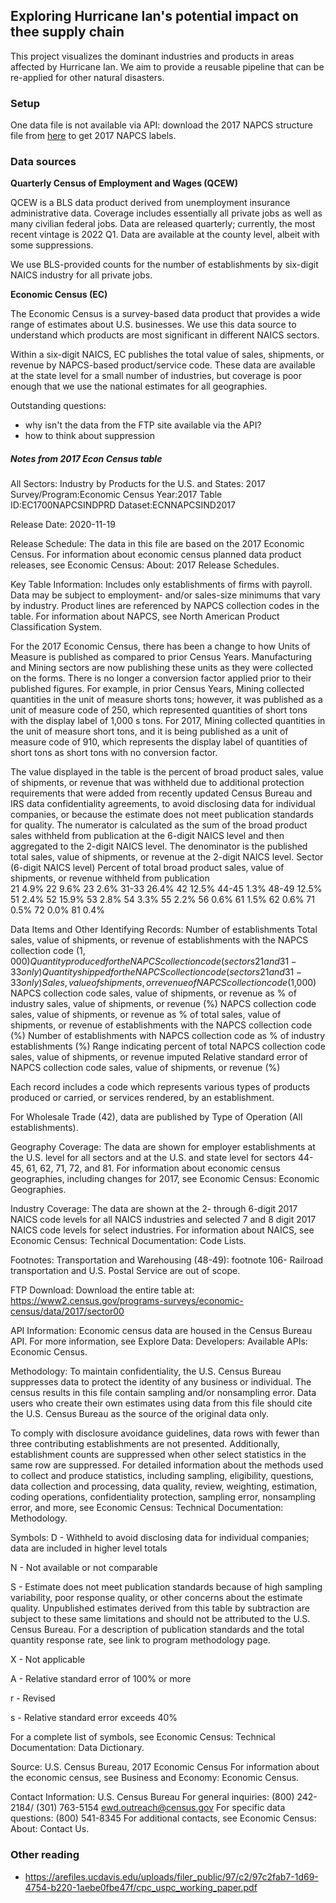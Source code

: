 ## Exploring Hurricane Ian's potential impact on thee supply chain

This project visualizes the dominant industries and products in areas affected by Hurricane Ian. We aim to provide a reusable pipeline that can be re-applied for other natural disasters.

### Setup

One data file is not available via API: download the 2017 NAPCS structure file from [here](https://www.census.gov/naics/napcs/?274456) to get 2017 NAPCS labels.

### Data sources

**Quarterly Census of Employment and Wages (QCEW)**

QCEW is a BLS data product derived from unemployment insurance administrative data. Coverage includes essentially all private jobs as well as many civilian federal jobs. Data are released quarterly; currently, the most recent vintage is 2022 Q1. Data are available at the county level, albeit with some suppressions.

We use BLS-provided counts for the number of establishments by six-digit NAICS industry for all private jobs. 

**Economic Census (EC)**

The Economic Census is a survey-based data product that provides a wide range of estimates about U.S. businesses. We use this data source to understand which products are most significant in different NAICS sectors. 

Within a six-digit NAICS, EC publishes the total value of sales, shipments, or revenue by NAPCS-based product/service code. These data are available at the state level for a small number of industries, but coverage is poor enough that we use the national estimates for all geographies.

Outstanding questions:
- why isn't the data from the FTP site available via the API?
- how to think about suppression

##### Notes from 2017 Econ Census table

All Sectors: Industry by Products for the U.S. and States: 2017
Survey/Program:Economic Census
Year:2017
Table ID:EC1700NAPCSINDPRD
Dataset:ECNNAPCSIND2017

Release Date: 2020-11-19

Release Schedule:
The data in this file are based on the 2017 Economic Census. For information about economic census planned data product releases, see Economic Census: About: 2017 Release Schedules.

Key Table Information:
Includes only establishments of firms with payroll.
Data may be subject to employment- and/or sales-size minimums that vary by industry.
Product lines are referenced by NAPCS collection codes in the table. For information about NAPCS, see North American Product Classification System.

For the 2017 Economic Census, there has been a change to how Units of Measure is published as compared to prior Census Years. Manufacturing and Mining sectors are now publishing these units as they were collected on the forms. There is no longer a conversion factor applied prior to their published figures. For example, in prior Census Years, Mining collected quantities in the unit of measure shorts tons; however, it was published as a unit of measure code of 250, which represented quantities of short tons with the display label of 1,000 s tons. For 2017, Mining collected quantities in the unit of measure short tons, and it is being published as a unit of measure code of 910, which represents the display label of quantities of short tons as short tons with no conversion factor.

The value displayed in the table is the percent of broad product sales, value of shipments, or revenue that was withheld due to additional protection requirements that were added from recently updated Census Bureau and IRS data confidentiality agreements, to avoid disclosing data for individual companies, or because the estimate does not meet publication standards for quality. The numerator is calculated as the sum of the broad product sales withheld from publication at the 6-digit NAICS level and then aggregated to the 2-digit NAICS level. The denominator is the published total sales, value of shipments, or revenue at the 2-digit NAICS level.
Sector (6-digit NAICS level)		Percent of total broad product sales, value of shipments, or revenue withheld from publication  
21 		4.9% 
22 		9.6% 
23 		2.6% 
31-33 		26.4% 
42 		12.5% 
44-45 		1.3% 
48-49 		12.5% 
51 		2.4% 
52 		15.9% 
53 		2.8% 
54 		3.3% 
55 		2.2% 
56 		0.6% 
61 		1.5% 
62 		0.6% 
71 		0.5% 
72 		0.0% 
81 		0.4% 

Data Items and Other Identifying Records:
Number of establishments
Total sales, value of shipments, or revenue of establishments with the NAPCS collection code ($1,000)
Quantity produced for the NAPCS collection code (sectors 21 and 31-33 only)
Quantity shipped for the NAPCS collection code (sectors 21 and 31-33 only)
Sales, value of shipments, or revenue of NAPCS collection code ($1,000)
NAPCS collection code sales, value of shipments, or revenue as % of industry sales, value of shipments, or revenue (%)
NAPCS collection code sales, value of shipments, or revenue as % of total sales, value of shipments, or revenue of establishments with the NAPCS collection code (%)
Number of establishments with NAPCS collection code as % of industry establishments (%)
Range indicating percent of total NAPCS collection code sales, value of shipments, or revenue imputed
Relative standard error of NAPCS collection code sales, value of shipments, or revenue (%)

Each record includes a code which represents various types of products produced or carried, or services rendered, by an establishment.

For Wholesale Trade (42), data are published by Type of Operation (All establishments).

Geography Coverage:
The data are shown for employer establishments at the U.S. level for all sectors and at the U.S. and state level for sectors 44-45, 61, 62, 71, 72, and 81. For information about economic census geographies, including changes for 2017, see Economic Census: Economic Geographies.

Industry Coverage:
The data are shown at the 2- through 6-digit 2017 NAICS code levels for all NAICS industries and selected 7 and 8 digit 2017 NAICS code levels for select industries. For information about NAICS, see Economic Census: Technical Documentation: Code Lists.

Footnotes:
Transportation and Warehousing (48-49): footnote 106- Railroad transportation and U.S. Postal Service are out of scope.

FTP Download:
Download the entire table at: https://www2.census.gov/programs-surveys/economic-census/data/2017/sector00

API Information:
Economic census data are housed in the Census Bureau API. For more information, see Explore Data: Developers: Available APIs: Economic Census.

Methodology:
To maintain confidentiality, the U.S. Census Bureau suppresses data to protect the identity of any business or individual. The census results in this file contain sampling and/or nonsampling error. Data users who create their own estimates using data from this file should cite the U.S. Census Bureau as the source of the original data only.

To comply with disclosure avoidance guidelines, data rows with fewer than three contributing establishments are not presented. Additionally, establishment counts are suppressed when other select statistics in the same row are suppressed. For detailed information about the methods used to collect and produce statistics, including sampling, eligibility, questions, data collection and processing, data quality, review, weighting, estimation, coding operations, confidentiality protection, sampling error, nonsampling error, and more, see Economic Census: Technical Documentation: Methodology.

Symbols:
D - Withheld to avoid disclosing data for individual companies; data are included in higher level totals

N - Not available or not comparable

S - Estimate does not meet publication standards because of high sampling variability, poor response quality, or other concerns about the estimate quality. Unpublished estimates derived from this table by subtraction are subject to these same limitations and should not be attributed to the U.S. Census Bureau. For a description of publication standards and the total quantity response rate, see link to program methodology page.

X - Not applicable

A - Relative standard error of 100% or more

r - Revised

s - Relative standard error exceeds 40%

For a complete list of symbols, see Economic Census: Technical Documentation: Data Dictionary.

Source:
U.S. Census Bureau, 2017 Economic Census
For information about the economic census, see Business and Economy: Economic Census.

Contact Information:
U.S. Census Bureau
For general inquiries:
 (800) 242-2184/ (301) 763-5154
 ewd.outreach@census.gov
For specific data questions:
 (800) 541-8345
For additional contacts, see Economic Census: About: Contact Us.


### Other reading 

- https://arefiles.ucdavis.edu/uploads/filer_public/97/c2/97c2fab7-1d69-4754-b220-1aebe0fbe47f/cpc_uspc_working_paper.pdf
